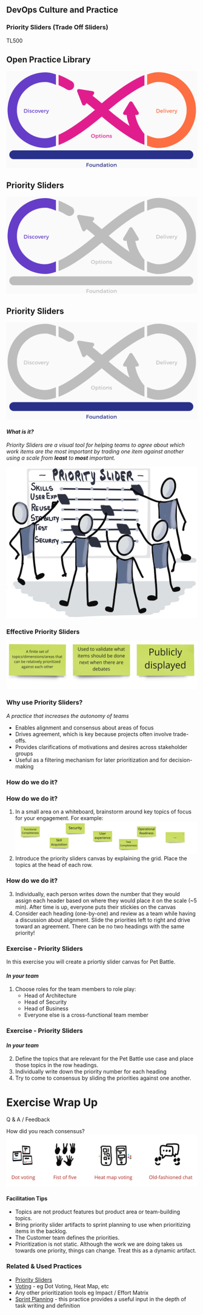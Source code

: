 <!-- .slide: data-background-image="images/RH_NewBrand_Background.png" -->
## DevOps Culture and Practice <!-- {.element: class="course-title"} -->
### Priority Sliders (Trade Off Sliders)<!-- {.element: class="title-color"} -->
TL500 <!-- {.element: class="title-color"} -->



<!-- .slide: data-background-size="stretch" data-background-image="images/opl-logo.png", class="white-style" -->
<div class="r-stack">
<div class="fragment fade-out" data-fragment-index="1" >
  <h2>Open Practice Library</h2>
  <img src="images/opl-complete.png">
</div>
<div class="fragment fade-in-then-out" data-fragment-index="1" >
  <h2>Priority Sliders</h2>
  <a target="_blank" href="https://openpracticelibrary.com/practice/priority-liders/">
  <img src="images/opl-discovery.png">
  </a>
</div>
<div class="fragment" data-fragment-index="2" >
  <h2>Priority Sliders</h2>
  <a target="_blank" href="https://openpracticelibrary.com/practice/priority-liders/">
  <img src="images/opl-foundation.png">
  </a>
</div>
</div>



#### <!-- .element: class="title-bottom-left" -->
<!-- .slide: data-background-size="contain" data-background-image="images/priority-sliders/example-who.png", class="white-style" -->



#### <!-- .element: class="title-bottom-left" -->
<!-- .slide: data-background-size="contain" data-background-image="images/priority-sliders/example-priority-sliders.jpg", class="white-style" -->



#### _What is it?_
_Priority Sliders are a visual tool for helping teams to agree about which work items are the most important by trading one item against another using a scale from <strong>least</strong> to <strong>most</strong> important._

![priority-slider-doodle](./images/priority-sliders/priority-slider-doodle.png) <!-- .element: style="max-width: 60%;" -->



### Effective Priority Sliders

![what=is it](images/priority-sliders/what-it-is.png)<!-- .element: class="image-no-shadow image-full-width" -->
<!-- 
- Used to validate which items should be completed next when there is debate
- Publicly displayed
- A finite set of topics/dimensions/areas that can be relatively prioritized against each other
-->



### Why use Priority Sliders?
_A practice that increases the autonomy of teams_
- Enables alignment and consensus about areas of focus
- Drives agreement, which is key because projects often involve trade-offs.
- Provides clarifications of motivations and desires across stakeholder groups 
- Useful as a filtering mechanism for later prioritization and for decision-making



### How do we do it?
<!-- .slide: data-background-size="contain" data-background-image="images/priority-sliders/blank-sliders.png", data-background-opacity="1" -->



### How do we do it?
1. In a small area on a whiteboard, brainstorm around key topics of focus for your engagement. For example: <!-- .element: class="fragment" -->
![example-headings](images/priority-sliders/examples-headings.png)<!-- .element: class="image-no-shadow image-full-width" -->
2. Introduce the priority sliders canvas by explaining the grid. Place the topics at the head of each row. <!-- .element: class="fragment" -->
<!-- .slide: data-background-size="contain" data-background-image="images/priority-sliders/blank-sliders.png", data-background-opacity="0.2" -->



### How do we do it?
3. Individually, each person writes down the number that they would assign each header based on where they would place it on the scale (~5 min). After time is up, everyone puts their stickies on the canvas <!-- .element: class="fragment" -->
4. Consider each heading (one-by-one) and review as a team while having a discussion about alignment. Slide the priorities left to right and drive toward an agreement. There can be no two headings with the same priority! <!-- .element: class="fragment" -->
<!-- .slide: data-background-size="contain" data-background-image="images/priority-sliders/blank-sliders.png", data-background-opacity="0.1" -->



### Exercise - Priority Sliders
In this exercise you will create a priortiy slider canvas for Pet Battle. 
#### *In your team*
1. Choose roles for the team members to role play: 
   * Head of Architecture
   * Head of Security
   * Head of Business
   * Everyone else is a cross-functional team member



### Exercise - Priority Sliders
#### *In your team*
2. Define the topics that are relevant for the Pet Battle use case and place those topics in the row headings. 
3. Individually write down the priority number for each heading
4. Try to come to consensus by sliding the priorities against one another.



# Exercise Wrap Up
Q & A / Feedback

How did you reach consensus?
![what-is-it](images/priority-sliders/consensus-tools.png)<!-- .element: class="image-no-shadow image-full-width" -->



#### Facilitation Tips
* Topics are not product features but product area or team-building topics.
* Bring priority slider artifacts to sprint planning to use when prioritizing items in the backlog.
* The Customer team defines the priorities.
* Prioritization is not static. Although the work we are doing takes us towards one priority, things can change. Treat this as a dynamic artifact.



<!-- .slide: data-background-image="images/book-background.jpeg", class="black-style"  data-background-opacity="0.3" -->
### Related & Used Practices
- [Priority Sliders](https://openpracticelibrary.com/practice/priority-sliders/)
- [Voting](https://openpracticelibrary.com/practice/) - eg Dot Voting, Heat Map, etc
- Any other prioritization tools eg Impact / Effort Matrix
- [Sprint Planning](https://openpracticelibrary.com/practice/iteration-planning) - this practice provides a useful input in the depth of task writing and definition
